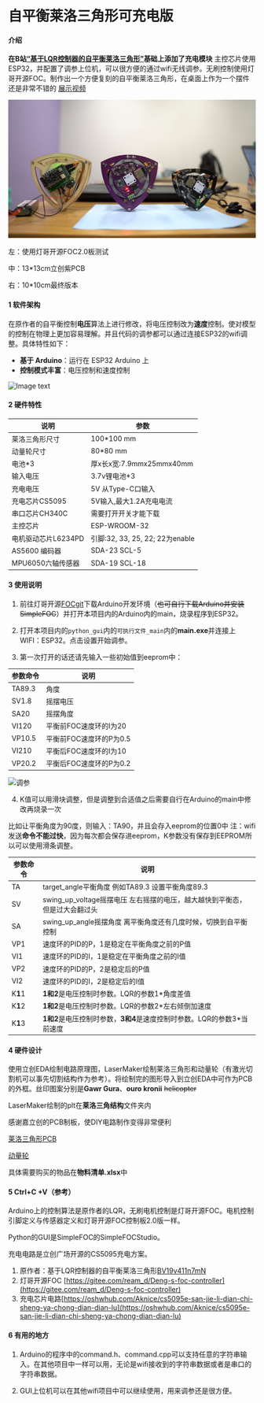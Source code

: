 # 自平衡莱洛三角形可充电版

#### 介绍
**在B站[“基于LQR控制器的自平衡莱洛三角形”](https://www.bilibili.com/video/BV19v411n7mN)基础上添加了充电模块**
主控芯片使用ESP32，并配置了调参上位机，可以很方便的通过wifi无线调参。无刷控制使用灯哥开源FOC。制作出一个方便复刻的自平衡莱洛三角形，在桌面上作为一个摆件还是非常不错的
[展示视频]()

![Image text](image/show.png)

左：使用灯哥开源FOC2.0板测试

中：13*13cm立创紫PCB

右：10*10cm最终版本
#### 1 软件架构
在原作者的自平衡控制**电压**算法上进行修改，将电压控制改为**速度**控制。使对模型的控制在物理上更加容易理解。并且代码的调参都可以通过连接ESP32的wifi调整。具体特性如下：

- **基于 Arduino**：运行在 ESP32 Arduino 上
- **控制模式丰富**：电压控制和速度控制

![Image text](image/gui.gif)
#### 2 硬件特性

| 说明             | 参数     |
| ---------------- |---------------------- |
| 莱洛三角形尺寸             | 100*100 mm  |
|动量轮尺寸|80*80 mm|
|电池*3 |厚x长x宽:7.9mmx25mmx40mm|
| 输入电压         | 3.7v锂电池*3|
|充电电压| 5V 从Type-C口输入|
|充电芯片CS5095|5V输入,最大1.2A充电电流|
|串口芯片CH340C|需要打开开关才能下载|
| 主控芯片             | ESP-WROOM-32           |
|电机驱动芯片L6234PD|引脚:32, 33, 25, 22; 22为enable|
|  AS5600 编码器 |SDA-23 SCL-5 |
| MPU6050六轴传感器  | SDA-19 SCL-18         |


#### 3 使用说明

1. 前往灯哥开源[FOCgit](https://gitee.com/ream_d/Deng-s-foc-controller)下载Arduino开发环境（~~也可自行下载Arduino并安装SimpleFOC~~）并打开本项目内的Arduino内的main，烧录程序到ESP32。
2. 打开本项目内的`python_gui`内的`可执行文件_main`内的**main.exe**并连接上WIFI：ESP32。点击设置开始调参。

3. 第一次打开的话还请先输入一些初始值到eeprom中：

|   参数命令           | 说明    |
| ---------------- |---------------------- |
|TA89.3|角度|
|SV1.8|摇摆电压|
|SA20|摇摆角度|
|VI120|平衡前FOC速度环的I为20|
|VP10.5|平衡前FOC速度环的P为0.5|
|VI210|平衡后FOC速度环的I为10|
|VP20.2|平衡后FOC速度环的P为0.2|

![调参](image/tiaocan.gif)

4. K值可以用滑块调整，但是调整到合适值之后需要自行在Arduino的main中修改再烧录一次

比如让平衡角度为90度，则输入：TA90，并且会存入eeprom的位置0中 注：wifi发送**命令不能过快**，因为每次都会保存进eeprom，K参数没有保存到EEPROM所以可以使用滑条调整。

|   参数命令           | 说明    |
| ---------------- |---------------------- |
| TA | target_angle平衡角度 例如TA89.3 设置平衡角度89.3| 
| SV | swing_up_voltage摇摆电压 左右摇摆的电压，越大越快到平衡态，但是过大会翻过头|
|SA|swing_up_angle摇摆角度 离平衡角度还有几度时候，切换到自平衡控制|
|VP1|速度环的PID的P，1是稳定在平衡角度之前的P值|
|VI1|速度环的PID的I，1是稳定在平衡角度之前的I值|
|VP2|速度环的PID的P，2是稳定后的P值|
|VI2|速度环的PID的I，2是稳定后的I值|
|K**1**1|**1和2**是电压控制时参数。LQR的参数1*角度差值|
|K**1**2|**1和2**是电压控制时参数。LQR的参数2*左右倾倒加速度|
|K**1**3|**1和2**是电压控制时参数，**3和4**是速度控制时参数。LQR的参数3*当前速度|

#### 4 硬件设计
使用立创EDA绘制电路原理图，LaserMaker绘制莱洛三角形和动量轮（有激光切割机可以事先切割结构作为参考）。将绘制完的图形导入到立创EDA中可作为PCB的外框。丝印图案分别是**Gawr Gura**、**ouro kronii** ~~helicopter~~

LaserMaker绘制的plt在**莱洛三角结构**文件夹内

感谢嘉立创的PCB制板，使DIY电路制作变得非常便利

[莱洛三角形PCB](https://oshwhub.com/45coll/zi-ping-heng-di-lai-luo-san-jiao_10-10-ban-ben)

[动量轮](https://oshwhub.com/45coll/lai-luo-san-jiao-dong-liang-lun)

具体需要购买的物品在**物料清单.xlsx**中

#### 5 Ctrl+C +V（参考）
Arduino上的控制算法是原作者的LQR，无刷电机控制是灯哥开源FOC。电机控制引脚定义与传感器定义和灯哥开源FOC控制板2.0版一样。

Python的GUI是SimpleFOC的SimpleFOCStudio。

充电电路是立创广场开源的CS5095充电方案。
1.  原作者：基于LQR控制器的自平衡莱洛三角形[BV19v411n7mN](https://www.bilibili.com/video/BV19v411n7mN)
2.  灯哥开源FOC [https://gitee.com/ream_d/Deng-s-foc-controller](https://gitee.com/ream_d/Deng-s-foc-controller)
3.  充电芯片电路[https://oshwhub.com/Aknice/cs5095e-san-jie-li-dian-chi-sheng-ya-chong-dian-dian-lu](https://oshwhub.com/Aknice/cs5095e-san-jie-li-dian-chi-sheng-ya-chong-dian-dian-lu)

#### 6 有用的地方

1.  Arduino的程序中的command.h、command.cpp可以支持任意的字符串输入。在其他项目中一样可以用，无论是wifi接收到的字符串数据或者是串口的字符串数据。

2. GUI上位机可以在其他wifi项目中可以继续使用，用来调参还是很方便。